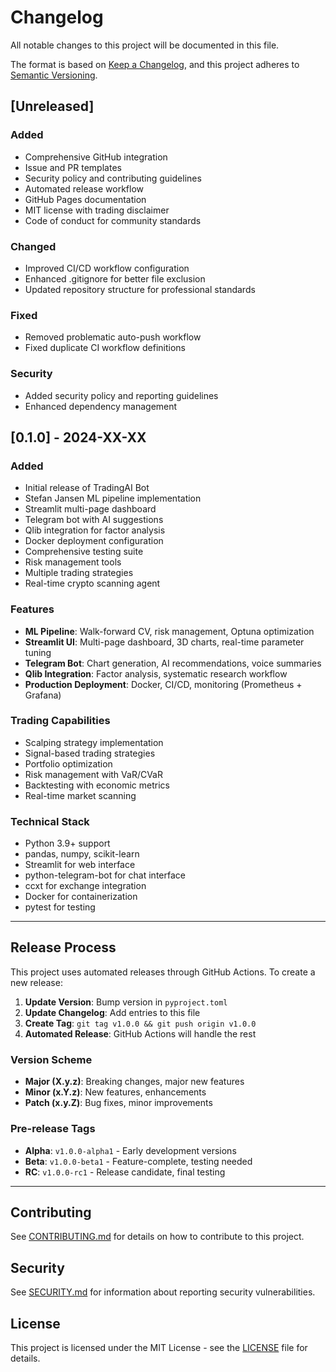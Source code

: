 # Changelog

All notable changes to this project will be documented in this file.

The format is based on [Keep a Changelog](https://keepachangelog.com/en/1.0.0/),
and this project adheres to [Semantic Versioning](https://semver.org/spec/v2.0.0.html).

## [Unreleased]

### Added
- Comprehensive GitHub integration
- Issue and PR templates
- Security policy and contributing guidelines
- Automated release workflow
- GitHub Pages documentation
- MIT license with trading disclaimer
- Code of conduct for community standards

### Changed
- Improved CI/CD workflow configuration
- Enhanced .gitignore for better file exclusion
- Updated repository structure for professional standards

### Fixed
- Removed problematic auto-push workflow
- Fixed duplicate CI workflow definitions

### Security
- Added security policy and reporting guidelines
- Enhanced dependency management

## [0.1.0] - 2024-XX-XX

### Added
- Initial release of TradingAI Bot
- Stefan Jansen ML pipeline implementation
- Streamlit multi-page dashboard
- Telegram bot with AI suggestions
- Qlib integration for factor analysis
- Docker deployment configuration
- Comprehensive testing suite
- Risk management tools
- Multiple trading strategies
- Real-time crypto scanning agent

### Features
- **ML Pipeline**: Walk-forward CV, risk management, Optuna optimization
- **Streamlit UI**: Multi-page dashboard, 3D charts, real-time parameter tuning
- **Telegram Bot**: Chart generation, AI recommendations, voice summaries
- **Qlib Integration**: Factor analysis, systematic research workflow
- **Production Deployment**: Docker, CI/CD, monitoring (Prometheus + Grafana)

### Trading Capabilities
- Scalping strategy implementation
- Signal-based trading strategies
- Portfolio optimization
- Risk management with VaR/CVaR
- Backtesting with economic metrics
- Real-time market scanning

### Technical Stack
- Python 3.9+ support
- pandas, numpy, scikit-learn
- Streamlit for web interface
- python-telegram-bot for chat interface
- ccxt for exchange integration
- Docker for containerization
- pytest for testing

---

## Release Process

This project uses automated releases through GitHub Actions. To create a new release:

1. **Update Version**: Bump version in `pyproject.toml`
2. **Update Changelog**: Add entries to this file
3. **Create Tag**: `git tag v1.0.0 && git push origin v1.0.0`
4. **Automated Release**: GitHub Actions will handle the rest

### Version Scheme

- **Major (X.y.z)**: Breaking changes, major new features
- **Minor (x.Y.z)**: New features, enhancements
- **Patch (x.y.Z)**: Bug fixes, minor improvements

### Pre-release Tags

- **Alpha**: `v1.0.0-alpha1` - Early development versions
- **Beta**: `v1.0.0-beta1` - Feature-complete, testing needed
- **RC**: `v1.0.0-rc1` - Release candidate, final testing

---

## Contributing

See [CONTRIBUTING.md](CONTRIBUTING.md) for details on how to contribute to this project.

## Security

See [SECURITY.md](SECURITY.md) for information about reporting security vulnerabilities.

## License

This project is licensed under the MIT License - see the [LICENSE](LICENSE) file for details.
